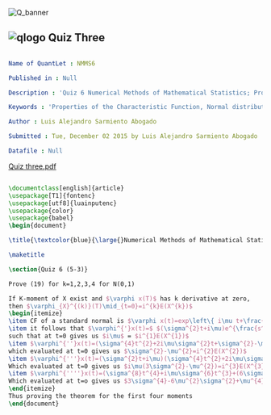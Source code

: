 ![Q_banner](https://github.com/QuantLet/Styleguide-and-Validation-procedure/blob/master/pictures/banner.png)

## ![qlogo](https://github.com/QuantLet/Styleguide-and-Validation-procedure/blob/master/pictures/qloqo.png) **Quiz Three**

```yaml

Name of QuantLet : NMMS6

Published in : Null

Description : 'Quiz 6 Numerical Methods of Mathematical Statistics; Prove Equation 19 for the first four moments' 

Keywords : 'Properties of the Characteristic Function, Normal distribution, Moments, histogram'

Author : Luis Alejandro Sarmiento Abogado

Submitted : Tue, December 02 2015 by Luis Alejandro Sarmiento Abogado

Datafile : Null

```
[Quiz three.pdf](https://github.com/saabogal/NMS567337-Q1/files/49018/Quiz.six.pdf)

```tex

\documentclass[english]{article}
\usepackage[T1]{fontenc}
\usepackage[utf8]{luainputenc}
\usepackage{color}
\usepackage{babel}
\begin{document}

\title{\textcolor{blue}{\large{}Numerical Methods of Mathematical Statistics}}

\maketitle

\section{Quiz 6 (5-3)}

Prove (19) for k=1,2,3,4 for N(0,1)

If K-moment of X exist and $\varphi x(T)$ has k derivative at zero,
then $\varphi_{X}^{(k)}(T)\mid_{t=0}=i^{k}E(X^{k})$
\begin{itemize}
\item CF of a standard normal is $\varphi x(t)=exp\left\{ i\mu t+\frac{1}{2}\sigma^{2}t^{2}\right\} $ 
\item it follows that $\varphi^{'}x(t)=$ $(\sigma^{2}t+i\mu)e^{\frac{s^{2}t^{2}+2i\mu t}{2}}$
such that at t=0 gives us $i\mu$ = $i^{1}E(X^{1})$ 
\item $\varphi^{''}x(t)=(\sigma^{4}t^{2}+2i\mu\sigma^{2}t+\sigma^{2}-\mu^{2})e^{\frac{s^{2}t^{2}+2i\mu t}{2}}$
which evaluated at t=0 gives us $\sigma^{2}-\mu^{2}=i^{2}E(X^{2})$ 
\item $\varphi^{'''}x(t)=(\sigma^{2}t+i\mu)(\sigma^{4}t^{2}+2i\mu\sigma^{2}t+3\sigma^{2}-\mu^{2})e^{\frac{s^{2}t^{2}+2i\mu t}{2}}$
Which evaluated at t=0 gives us $i\mu(3\sigma^{2}-\mu^{2})=i^{3}E(X^{3})$
\item $\varphi^{''''}x(t)=(\sigma^{8}t^{4}+i\mu\sigma^{6}t^{3}+(6\sigma^{6}-6\mu^{2}\sigma^{4})t^{2}+(12i\mu\sigma^{4}t+4i\mu^{3}\sigma^{2})t+3\sigma^{4}-6\mu^{2}\sigma^{2}+\mu^{4})e^{\frac{s^{2}t^{2}+2i\mu t}{2}}$
Which evaluated at t=o gives us $3\sigma^{4}-6\mu^{2}\sigma^{2}+\mu^{4}=i^{4}E(X^{4})$
\end{itemize}
Thus proving the theorem for the first four moments 
\end{document}

```

